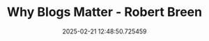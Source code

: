 ---
date: 2025-02-21 12:48:50.725459
link:
  source: web
  source_url: https://roytang.net
  text: Why Blogs Matter - Robert Breen
  url: https://robertbreen.com/2025/02/06/why-blogs-matter/
source: web
syndicated:
- type: mastodon
  url: https://indieweb.social/users/roytang/statuses/114041954729522681
tags:
- blogging
title: Why Blogs Matter - Robert Breen
---